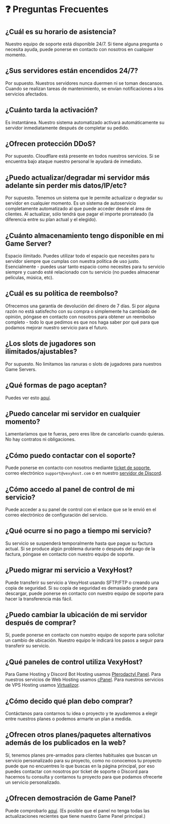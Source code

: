 # ❓ Preguntas Frecuentes

## ¿Cuál es su horario de asistencia?

Nuestro equipo de soporte está disponible 24/7. Si tiene alguna pregunta o necesita ayuda, puede ponerse en contacto con nosotros en cualquier momento.

## ¿Sus servidores están encendidos 24/7?

Por supuesto. Nuestros servidores nunca duermen ni se toman descansos. Cuando se realizan tareas de mantenimiento, se envían notificaciones a los servicios afectados.

## ¿Cuánto tarda la activación?

Es instantánea. Nuestro sistema automatizado activará automáticamente su servidor inmediatamente después de completar su pedido.

## ¿Ofrecen protección DDoS?

Por supuesto. Cloudflare está presente en todos nuestros servicios. Si se encuentra bajo ataque nuestro personal le ayudará de inmediato.

## ¿Puedo actualizar/degradar mi servidor más adelante sin perder mis datos/IP/etc?

Por supuesto. Tenemos un sistema que le permite actualizar o degradar su servidor en cualquier momento. Es un sistema de autoservicio completamente automatizado al que puede acceder desde el área de clientes. Al actualizar, sólo tendrá que pagar el importe prorrateado (la diferencia entre su plan actual y el elegido).

## ¿Cuánto almacenamiento tengo disponible en mi Game Server?

Espacio ilimitado. Puedes utilizar todo el espacio que necesites para tu servidor siempre que cumplas con nuestra política de uso justo. Esencialmente - puedes usar tanto espacio como necesites para tu servicio siempre y cuando esté relacionado con tu servicio (no puedes almacenar películas, música, etc).

## ¿Cuál es su política de reembolso?

Ofrecemos una garantía de devolución del dinero de 7 días. Si por alguna razón no está satisfecho con su compra o simplemente ha cambiado de opinión, póngase en contacto con nosotros para obtener un reembolso completo - todo lo que pedimos es que nos haga saber por qué para que podamos mejorar nuestro servicio para el futuro.

## ¿Los slots de jugadores son ilimitados/ajustables?

Por supuesto. No limitamos las ranuras o slots de jugadores para nuestros Game Servers.

## ¿Qué formas de pago aceptan?

Puedes ver esto [aquí](/payments-country).

## ¿Puedo cancelar mi servidor en cualquier momento?

Lamentaríamos que te fueras, pero eres libre de cancelarlo cuando quieras. No hay contratos ni obligaciones.

## ¿Cómo puedo contactar con el soporte?

Puede ponerse en contacto con nosotros mediante [ticket de soporte](https://vexyhost.com/support), correo electrónico `support@vexyhost.com` o en nuestro [servidor de Discord](https://discord.vexyhost.com).

## ¿Cómo accedo al panel de control de mi servicio?

Puede acceder a su panel de control con el enlace que se le envió en el correo electrónico de configuración del servicio.

## ¿Qué ocurre si no pago a tiempo mi servicio?

Su servicio se suspenderá temporalmente hasta que pague su factura actual. Si se produce algún problema durante o después del pago de la factura, póngase en contacto con nuestro equipo de soporte.

## ¿Puedo migrar mi servicio a VexyHost?

Puede transferir su servicio a VexyHost usando SFTP/FTP o creando una copia de seguridad. Si su copia de seguridad es demasiado grande para descargar, puede ponerse en contacto con nuestro equipo de soporte para hacer la transferencia más fácil.

## ¿Puedo cambiar la ubicación de mi servidor después de comprar?

Sí, puede ponerse en contacto con nuestro equipo de soporte para solicitar un cambio de ubicación. Nuestro equipo le indicará los pasos a seguir para transferir su servicio.

## ¿Qué paneles de control utiliza VexyHost?

Para Game Hosting y Discord Bot Hosting usamos [Pterodactyl Panel](https://pterodactyl.io/). Para nuestros servicios de Web Hosting usamos [cPanel](https://cpanel.net/). Para nuestros servicios de VPS Hosting usamos [Virtualizor](https://www.virtualizor.com/).

## ¿Cómo decido qué plan debo comprar?

Contáctanos para contarnos tu idea o proyecto y te ayudaremos a elegir entre nuestros planes o podemos armarte un plan a medida.

## ¿Ofrecen otros planes/paquetes alternativos además de los publicados en la web?

Sí, tenemos planes pre-armados para clientes habituales que buscan un servicio personalizado para su proyecto, como no conocemos tu proyecto puede que no encuentres lo que buscas en la página principal, por eso puedes contactar con nosotros por ticket de soporte o Discord para hacernos tu consulta y contarnos tu proyecto para que podamos ofrecerte un servicio personalizado.

## ¿Ofrecen demostración de Game Panel?

Puede comprobarlo [aquí](https://demo.vexyhost.com/). (Es posible que el panel no tenga todas las actualizaciones recientes que tiene nuestro Game Panel principal.)
